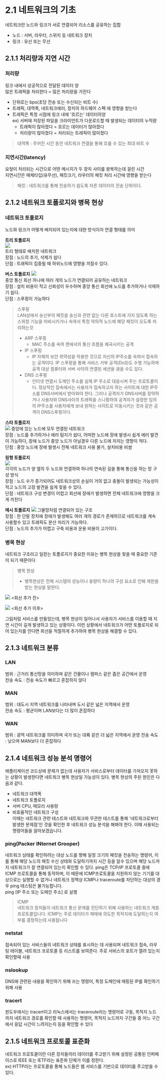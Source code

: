 # 2.1 네트워크의 기초
네트워크란 노드와 링크가 서로 연결되어 리소스를 공유하는 집합  
- 노드 : 서버, 라우터, 스위치 등 네트워크 장치  
- 링크 : 유선 또는 무선  
  
## 2.1.1 처리량과 지연 시간
### 처리량 
링크 내에서 성공적으로 전달된 데이터 양  
많은 트래픽을 처리한다 = 많은 처리량을 가진다
- 단위로는 bps(초당 전송 또는 수신되는 비트 수)
- 트래픽, 대역폭, 네트워크에러, 장치의 하드웨어 스펙 에 영향을 받는다
- 트래픽은 특정 시점에 링크 내에 '흐르는' 데이터의양   
ex) 서버에 저장된 파일을 크라이언트가 다운로드할 때 발생되는 데이터의 누적량
  - 트래픽이 많아졌다 = 흐르는 데이터가 많아졌다
  - 처리량이 많아졌다 = 처리되는 트래픽이 많아졌다   

>대역폭 : 주어진 시간 동안 네트워크 연결을 통해 흐를 수 있는 최대 비트 수

### 지연시간(latency)
요청이 처리되는 시간으로 어떤 메시지가 두 장치 사이를 왕복하는데 걸린 시간  
지연시간은 매체타입(유무선), 패킷크기, 라우터의 패킷 처리 시간에 영향을 받는다  
>패킷 : 네트워크를 통해 전송하기 쉽도록 자른 데이터의 전송 단위이다.
  
## 2.1.2 네트워크 토폴로지와 병목 현상
### 네트워크 토폴로지  
노드와 링크가 어떻게 배치되어 있는지에 대한 방식이자 연결 형태를 의미  

**트리 토폴로지**  
![](.img/2023-04-16-01-44-09.png)  
트리 형태로 배치한 네트워크  
장점 : 노드의 추가, 삭제가 쉽다  
단점 : 트래픽이 집중될 때 하위노드에 영향을 끼칠수 있다.

**버스 토폴로지**
![](.img/2023-04-16-01-47-08.png)  
중앙 통신 회선 하나에 여러 개의 노드가 연결되어 공유하는 네트워크    
장점 : 설치 비용이 적고 신뢰성이 우수하며 중앙 통신 회선에 노드를 추가하거나 삭제하기 쉽다.  
단점 : 스푸핑이 가능하다  
> 스푸핑  
LAN상에서 송신부의 패킷을 송신과 관련 없는 다른 호스트에 가지 않도록 하는 스위칭 기능을 마비시키거나 속여서 특정 악의적 노드에 해당 패킷이 오도록 처리하는것
>- ARP 스푸핑 
>   - MAC 주소를 속여 랜에서의 통신 흐름을 왜곡시키는 공격
>- IP 스푸핑
>   - IP 자체의 보안 취약성을 악용한 것으로 자신의 IP주소를 속여서 접속하는 공격이다. IP 스푸핑을 통해 서비스 거부 공격(DoS)도 수행 가능하며 공격 대상 컴퓨터와 서버 사이의 연결된 세션을 끊을 수도 있다.
>- DNS 스푸핑
>   - 인터넷 연결시 도메인 주소를 실제 IP 주소로 대응시켜 주는 프로토콜이다. 정상적인 접속에서는 사용자가 접속하고자 하는 사이트에 대한 IP주소를 DNS서버에서 받아와야 한다. 그러나 공격자가 DNS서버를 장악하거나 사용자와 DNS사이의 트래픽을 스니핑하여 공격자가 설정한 임의의 IP주소를 사용자에게 보내 원하는 사이트로 이동시키는 것과 같은 공격이 DNS스푸핑이다.

**스타 토폴로지**  
![](.img/2023-04-16-01-56-13.png)
중앙에 있는 노드에 모두 연결된 네트워크  
장점 : 노드를 추가하거나 에러 탐지가 쉽다, 어떠한 노드에 장애 발생시 쉽게 에러 발견이 가능하다, 장애 노드가 중앙 노드가 아닐경우 다른 노드에 끼치는 영향이 적다.  
단점 : 중앙 노드에 장애 발생시 전체 네트워크 사용 불가, 설치비용 비쌈  

**링형 토폴로지**  
![](.img/2023-04-16-01-59-43.png)  
각각의 노드가 양 옆의 두 노드와 연결하여 하나의 연속된 길을 통해 통신을 하는 망 구성 방식  
장점 : 노드 수가 증가되어도 네트워크상의 손실이 거의 없고 충돌이 발생되는 가능성이 적고 노드의 고장 발견을 쉽게 찾을 수 있다.  
단점 : 네트워크 구성 변경이 어렵고 회선에 장애가 발생하면 전체 네트워크에 영향을 크게 끼친다  

**메시 토폴로지**
![](.img/2023-04-16-02-23-37.png)
그물망처럼 연결되어 있는 구조  
장점 : 한 단말 장치에 장애가 발생해도 여러 개의 경로가 존재하므로 네트워크를 계속 사용할수 있고 트래픽도 분산 처리가 가능하다.  
단점 : 노드의 추가가 어렵고 구축 비용과 운용 비용이 고가이다.  

### 병목 현상
네트워크 구조라고 일컫는 토폴로지가 중요한 이유는 병목 현상을 찾을 때 중요한 기준이 되기 때문이다  

> 병목 현상 
> - 병목현상은 전체 시스템의 성능이나 용량이 하나의 구성 요소로 인해 제한을 받는 현상을 말한다. 
 
![](.img/2023-04-16-02-28-34.png)
<회선 추가 전>  

![](.img/2023-04-16-02-29-29.png)
<회선 추가 이후>

그림처럼 서비스를 만들었는데, 병목 현상이 일어나서 사용자가 서비스를 이용할 때 지연 시간이 길게 발생하고 있는 상황이다. 이런 상황에서 네트워크가 어떤 토폴로지로 되어 있는지를 안다면 회선을 적절하게 추가하여 병목 현상을 해결할 수 있다.  
  
## 2.1.3 네트워크 분류
### LAN 
범위 : 근거리 통신망을 의미하며 같은 건물이나 캠퍼스 같은 좁은 공간에서 운영  
전송 속도 : 전송 속도가 빠르고 혼잡하지 않다  
### MAN  
범위 : 대도시 지역 네트워크를 나타내며 도시 같은 넓은 지역에서 운영  
전송 속도 : 평균이며 LAN보다는 더 많이 혼잡하다
### WAN  
범위 : 광역 네트워크를 의미하며 국가 또는 대륙 같은 더 넓은 지역에서 운영
전송 속도 : 낮으며 MAN보다 더 혼잡하다

## 2.1.4 네트워크 성능 분석 명령어  
애플리케이션 코드상에 문제가 없는데 사용자가 서비스로부터 데이터를 가져오지 못하는 상황이 발생한다면 네트워크 병목 현상일 가능성이 있다. 병목 현상의 주된 원인은 다음과 같다.  
- 네트워크 대역폭
- 네트워크 토폴로지
- 서버 CPU, 메모리 사용량
- 비효율적인 네트워크 구성  
이때는 네트워크 관련 테스트와 네트워크와 무관한 테스트를 통해 '네트워크로부터 발생한 문제점'인 것을 확인한 후 네트워크 성능 분석을 해봐야 한다. 이때 사용되는 명령어들을 알아보겠습니다.

### ping(Packer INternet Grooper)  
네트워크 상태를 확인하려는 대상 노드를 향해 일정 크기의 패킷을 전송하는 명령어, 이를 통해 해당 노드의 패킷 수신 상태와 도달하기까지 시간 등을 알수 있으며 해당 노드까지 네트워크가 잘 연결되어 있는지 확인할 수 있다. ping은 TCP/IP 프로토콜 중에 ICMP 프로토콜을 통해 동작하며, 이 때문에 ICMP프로토콜을 지원하지 않는 기기를 대상으로는 실행할 수 없거나 네트워크 정책상 ICMP나 traceroute를 차단하는 대상의 경우 ping 테스팅은 불가능합니다.   
ping [IP 주소 또는 도메인 주소] 로 실행
> ICMP  
> 네트워크 장치들이 네트워크 통신 문제를 진단하기 위해 사용하는 네트워크 계층 프로토콜입니다. ICMP는 주로 데이터가 제때에 의도한 목적지에 도달하는지 여부를 결정하는데 사용됩니다

### netstat  
접속되어 있는 서비스들의 네트워크 상태를 표시하는 데 사용되며 네트워크 접속, 라우팅 테이블, 네트워크 프로토콜 등 리스트를 보여준다. 주로 서비스의 포트가 열려 있는지 확인할때 사용  

### nslookup  
DNS에 관련된 내용을 확인하기 위해 쓰는 명령어, 특정 도메인에 매핑된 IP를 확인하기 위해 사용

### tracert  
윈도우에서는 tracert이고 리눅스에서는 traceroute라는 명령어로 구동, 목적지 노드까지 네트워크 경로를 확인할 때 사용하는 명령어, 목적지 노드까지 구간들 중 어느 구간에서 응답 시간이 느려지는지 등을 확인할 수 있다

## 2.1.5 네트워크 프로토콜 표준화  
네트워크 프로토콜이란 다른 장치들끼리 데이터를 주고받기 위해 설정된 공통된 인퍼페이스로 IEEE 또는 IETF라는 표준화 단체가 이를 정한다.  
ex) HTTP라는 프로토콜을 통해 노드들은 웹 서비스를 기반으로 데이터를 주고받을 수 있다.